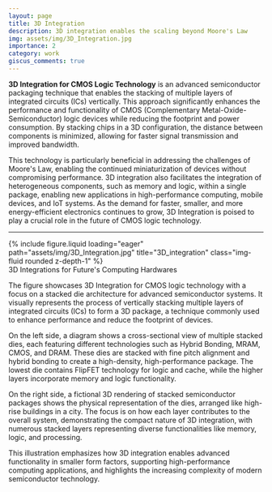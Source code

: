 ```yaml
---
layout: page
title: 3D Integration
description: 3D integration enables the scaling beyond Moore's Law  
img: assets/img/3D_Integration.jpg
importance: 2
category: work
giscus_comments: true
---
```


**3D Integration for CMOS Logic Technology** is an advanced semiconductor packaging technique that enables the stacking of multiple layers of integrated circuits (ICs) vertically. This approach significantly enhances the performance and functionality of CMOS (Complementary Metal-Oxide-Semiconductor) logic devices while reducing the footprint and power consumption. By stacking chips in a 3D configuration, the distance between components is minimized, allowing for faster signal transmission and improved bandwidth. 

This technology is particularly beneficial in addressing the challenges of Moore's Law, enabling the continued miniaturization of devices without compromising performance. 3D integration also facilitates the integration of heterogeneous components, such as memory and logic, within a single package, enabling new applications in high-performance computing, mobile devices, and IoT systems. As the demand for faster, smaller, and more energy-efficient electronics continues to grow, 3D Integration is poised to play a crucial role in the future of CMOS logic technology.

---
<div class="row">
    <div class="col-sm mt-3 mt-md-0">
        {% include figure.liquid loading="eager" path="assets/img/3D_Integration.jpg" title="3D_integration" class="img-fluid rounded z-depth-1" %}
    </div>
</div>
<div class="caption">
   3D Integrations for Future's Computing Hardwares
</div>

The figure showcases 3D Integration for CMOS logic technology with a focus on a stacked die architecture for advanced semiconductor systems. It visually represents the process of vertically stacking multiple layers of integrated circuits (ICs) to form a 3D package, a technique commonly used to enhance performance and reduce the footprint of devices.

On the left side, a diagram shows a cross-sectional view of multiple stacked dies, each featuring different technologies such as Hybrid Bonding, MRAM, CMOS, and DRAM. These dies are stacked with fine pitch alignment and hybrid bonding to create a high-density, high-performance package. The lowest die contains FlipFET technology for logic and cache, while the higher layers incorporate memory and logic functionality.

On the right side, a fictional 3D rendering of stacked semiconductor packages shows the physical representation of the dies, arranged like high-rise buildings in a city. The focus is on how each layer contributes to the overall system, demonstrating the compact nature of 3D integration, with numerous stacked layers representing diverse functionalities like memory, logic, and processing.

This illustration emphasizes how 3D integration enables advanced functionality in smaller form factors, supporting high-performance computing applications, and highlights the increasing complexity of modern semiconductor technology.